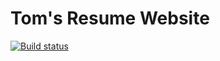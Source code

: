 # Tom's Resume Website
[![Build status](https://dev.azure.com/thutson79/TomsResumeCoreRepo/_apis/build/status/TomsResumeCore-dev-as%20-%20CI)](https://dev.azure.com/thutson79/TomsResumeCoreRepo/_build/latest?definitionId=1)

